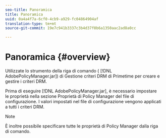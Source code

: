 ```yaml
---
seo-title: Panoramica
title: Panoramica
uuid: 0a4a4f7a-6cf0-4cb9-a929-fc04864904af
translation-type: tm+mt
source-git-commit: 19e7c941b3337c3b4d37f0b6a1350aac2ad8a0cc

---
```



# Panoramica {#overview}

Utilizzate lo strumento della riga di comando ( [!DNL AdobePolicyManager.jar]) di Gestione criteri DRM di Primetime per creare e gestire i criteri DRM.

Prima di eseguire [!DNL AdobePolicyManager.jar], è necessario impostare le proprietà nella sezione Proprietà di Policy Manager del file di configurazione. I valori impostati nel file di configurazione vengono applicati a tutti i criteri DRM.

>[!NOTE]
>
>È inoltre possibile specificare tutte le proprietà di Policy Manager dalla riga di comando.